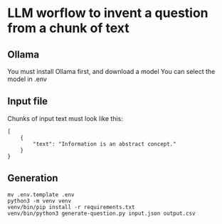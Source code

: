 # LLM worflow to invent a question from a chunk of text

## Ollama

You must install Ollama first, and download a model
You can select the model in .env

## Input file

Chunks of input text must look like this:

```
[
    {
        "text": "Information is an abstract concept."
    }
}
```

## Generation

```
mv .env.template .env
python3 -m venv venv
venv/bin/pip install -r requirements.txt
venv/bin/python3 generate-question.py input.json output.csv
```
